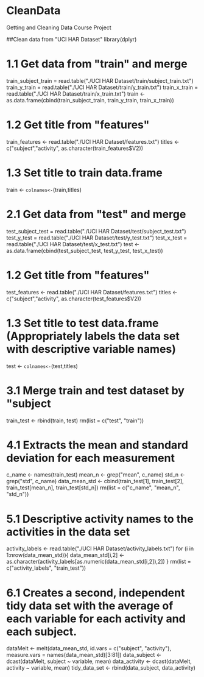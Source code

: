 # CleanData
Getting and Cleaning Data Course Project

##Clean data from "UCI HAR Dataset"
library(dplyr)

# 1.1 Get data from "train" and merge 
train_subject_train = read.table("./UCI HAR Dataset/train/subject_train.txt")
train_y_train = read.table("./UCI HAR Dataset/train/y_train.txt")
train_x_train = read.table("./UCI HAR Dataset/train/x_train.txt")
train <- as.data.frame(cbind(train_subject_train, train_y_train, train_x_train))
# 1.2 Get title from "features"
train_features <- read.table("./UCI HAR Dataset/features.txt")
titles <- c("subject","activity", as.character(train_features$V2))
# 1.3 Set title to train data.frame
train <- `colnames<-`(train,titles)



# 2.1 Get data from "test" and merge 
test_subject_test = read.table("./UCI HAR Dataset/test/subject_test.txt")
test_y_test = read.table("./UCI HAR Dataset/test/y_test.txt")
test_x_test = read.table("./UCI HAR Dataset/test/x_test.txt")
test <- as.data.frame(cbind(test_subject_test, test_y_test, test_x_test))
# 1.2 Get title from "features"
test_features <- read.table("./UCI HAR Dataset/features.txt")
titles <- c("subject","activity", as.character(test_features$V2))
# 1.3 Set title to test data.frame (Appropriately labels the data set with descriptive variable names)
test <- `colnames<-`(test,titles) 


# 3.1 Merge train and test dataset by "subject
train_test <- rbind(train, test)
rm(list = c("test", "train"))

# 4.1 Extracts the mean and standard deviation for each measurement
c_name <- names(train_test)
mean_n <- grep("mean", c_name)
std_n <- grep("std", c_name)
data_mean_std <- cbind(train_test[1], train_test[2], train_test[mean_n], train_test[std_n])
rm(list = c("c_name", "mean_n", "std_n"))

# 5.1 Descriptive activity names to the activities in the data set
activity_labels <- read.table("./UCI HAR Dataset/activity_labels.txt")
for (i in 1:nrow(data_mean_std)){
  data_mean_std[i,2] <- as.character(activity_labels[as.numeric(data_mean_std[i,2]),2])
}
rm(list = c("activity_labels", "train_test"))

# 6.1 Creates a second, independent tidy data set with the average of each variable for each activity and each subject.
dataMelt <- melt(data_mean_std, id.vars = c("subject", "activity"), measure.vars = names(data_mean_std)[3:81])
data_subject <- dcast(dataMelt, subject ~ variable, mean)
data_activity <- dcast(dataMelt, activity ~ variable, mean)
tidy_data_set <- rbind(data_subject, data_activity)

